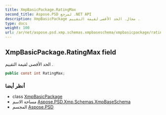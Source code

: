 ```yaml
---
title: XmpBasicPackage.RatingMax
second_title: Aspose.PSD لمرجع .NET API
description: XmpBasicPackage مجال. الحد الأقصى لقيمة التقييم .
type: docs
weight: 100
url: /ar/net/aspose.psd.xmp.schemas.xmpbaseschema/xmpbasicpackage/ratingmax/
---
```

## XmpBasicPackage.RatingMax field

الحد الأقصى لقيمة التقييم .

```csharp
public const int RatingMax;
```

### أنظر أيضا

* class [XmpBasicPackage](../)
* مساحة الاسم [Aspose.PSD.Xmp.Schemas.XmpBaseSchema](../../xmpbasicpackage/)
* المجسم [Aspose.PSD](../../../)


